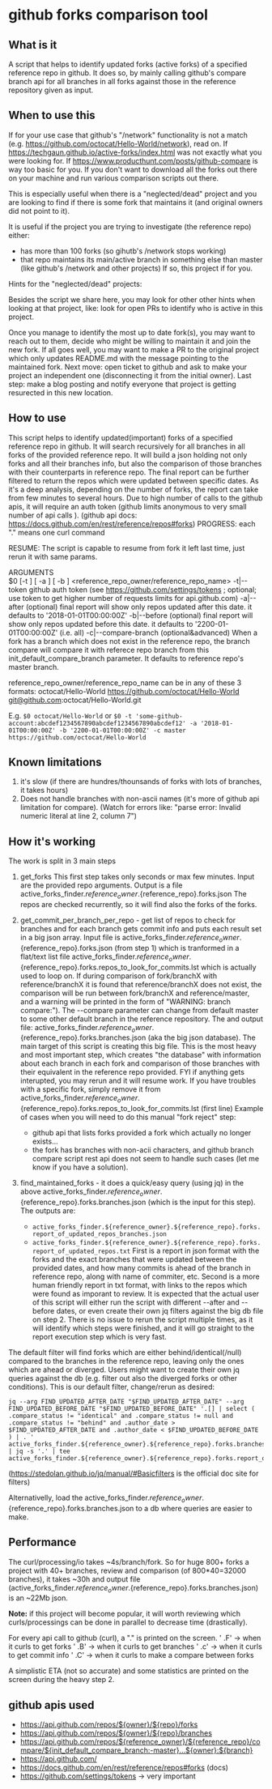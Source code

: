 # github forks comparison tool

## What is it

A script that helps to identify updated forks (active forks) of a specified reference repo in github.
It does so, by mainly calling github's compare branch api for all branches in all forks against those in the reference repository given as input.

## When to use this

If for your use case that github's "/network" functionality is not a match (e.g. https://github.com/octocat/Hello-World/network), read on.
If https://techgaun.github.io/active-forks/index.html was not exactly what you were looking for.
If https://www.producthunt.com/posts/github-compare is way too basic for you.
If you don't want to download all the forks out there on your machine and run various comparison scripts out there.

This is especially useful when there is a "neglected/dead" project and you are looking to find if there is some fork that maintains it (and original owners did not point to it).

It is useful if the project you are trying to investigate (the reference repo) either:

- has more than 100 forks (so gihutb's /network stops working)
- that repo maintains its main/active branch in something else than master (like github's /network and other projects)
If so, this project if for you.

Hints for the "neglected/dead" projects:

Besides the script we share here, you may look for other other hints when looking at that project, like: look for open PRs to identify who is active in this project.

Once you manage to identify the most up to date fork(s), you may want to reach out to them, decide who might be willing to maintain it and join the new fork.
If all goes well, you may want to make a PR to the original project which only updates README.md with the message pointing to the maintained fork.
Next move: open ticket to github and ask to make your project an independent one (disconnecting it from the initial owner).
Last step: make a blog posting and notify everyone that project is getting resurected in this new location.

## How to use

  This script helps to identify updated(important) forks of a specified reference repo in github.
  It will search recursively for all branches in all forks of the provided reference repo.
  It will build a json holding not only forks and all their branches info, but also the comparison of those branches with their counterparts in reference repo.
  The final report can be further filtered to return the repos which were updated between specific dates.
  As it's a deep analysis, depending on the number of forks, the report can take from few minutes to several hours.
  Due to high number of calls to the github apis, it will require an auth token (github limits anonymous to very small number of api calls ).
  (github api docs: https://docs.github.com/en/rest/reference/repos#forks)
  PROGRESS: each "." means one curl command
  
  RESUME: The script is capable to resume from fork it left last time, just rerun it with same params.

  ARGUMENTS  
  $0 [-t <token>] [ -a <date> ] [ -b <date> ] <reference_repo_owner/reference_repo_name> 
  -t|--token github auth token (see https://github.com/settings/tokens ; optional; use token to get higher number of requests limits for api.github.com)
  -a|--after (optional) final report will show only repos updated after this date. it defaults to '2018-01-01T00:00:00Z' 
  -b|--before (optional) final report will show only repos updated before this date. it defaults to '2200-01-01T00:00:00Z' (i.e. all)
  -c|--compare-branch (optional&advanced) When a fork has a branch which does not exist in the reference repo, the branch compare will compare it with referece repo branch from this init_default_compare_branch parameter. It defaults to reference repo's master branch.

  reference_repo_owner/reference_repo_name can be in any of these 3 formats:
  octocat/Hello-World
  https://github.com/octocat/Hello-World
  git@github.com:octocat/Hello-World.git

  E.g.
  `$0 octocat/Hello-World`
  or
  `$0 -t 'some-github-account:abcdef1234567890abcdef1234567890abcdef12' -a '2018-01-01T00:00:00Z' -b '2200-01-01T00:00:00Z' -c master https://github.com/octocat/Hello-World`

## Known limitations

  1. it's slow (if there are hundres/thounsands of forks with lots of branches, it takes hours)
  2. Does not handle branches with non-ascii names (it's more of github api limitation for compare). (Watch for errors like: "parse error: Invalid numeric literal at line 2, column 7")

## How it's working

  The work is split in 3 main steps

  1. get_forks This first step takes only seconds or max few minutes.
     Input are the provided repo arguments. Output is a file active_forks_finder.${reference_owner}.${reference_repo}.forks.json
     The repos are checked recurrently, so it will find also the forks of the forks.

  2. get_commit_per_branch_per_repo - get list of repos to check for branches and for each branch gets commit info and puts each result set in a big json array. Input file is active_forks_finder.${reference_owner}.${reference_repo}.forks.json (from step 1) which is tranformed in a flat/text list file active_forks_finder.${reference_owner}.${reference_repo}.forks.repos_to_look_for_commits.lst which is actually used to loop on.
  If during comparison of fork/branchX with reference/branchX it is found that reference/branchX does not exist, the comparison will be run between fork/branchX and reference/master, and a warning will be printed in the form of "WARNING: branch compare:"). The --compare parameter can change from default master to some other default branch in the reference repository.
  The and output file: active_forks_finder.${reference_owner}.${reference_repo}.forks.branches.json (aka the big json database). The main target of this script is creating this big file.
  This is the most heavy and most important step, which creates "the database" with information about each branch in each fork and comparison of those branches with their equivalent in the reference repo provided. FYI if anything gets interupted, you may rerun and it will resume work.
  If you have troubles with a specific fork, simply remove it from active_forks_finder.${reference_owner}.${reference_repo}.forks.repos_to_look_for_commits.lst (first line)
  Example of cases when you will need to do this manual "fork reject" step:
     - github api that lists forks provided a fork which actually no longer exists...
     - the fork has branches with non-acii characters, and github branch compare script rest api does not seem to handle such cases (let me know if you have a solution).

  3. find_maintained_forks - it does a quick/easy query (using jq) in the above active_forks_finder.${reference_owner}.${reference_repo}.forks.branches.json (which is the input for this step).
  The outputs are:
     - `active_forks_finder.${reference_owner}.${reference_repo}.forks.report_of_updated_repos_branches.json`
     - `active_forks_finder.${reference_owner}.${reference_repo}.forks.report_of_updated_repos.txt`
  First is a report in json format with the forks and the exact branches that were updated between the provided dates, and how many commits is ahead of the branch in reference repo, along with name of commiter, etc.
  Second is a more human friendly report in txt format, with links to the repos which were found as imporant to review.
  It is expected that the actual user of this script will either run the script with different --after and --before dates, or even create their own jq filters against the big db file on step 2.
  There is no issue to rerun the script multiple times, as it will identify which steps were finished, and it will go straight to the report execution step which is very fast.
  
  The default filter will find forks which are either behind/identical(/null) compared to the branches in the reference repo, leaving only the ones which are ahead or diverged.
  Users might want to create their own jq queries against the db (e.g. filter out also the diverged forks or other conditions). This is our default filter, change/rerun as desired:

  ```shell
  jq --arg FIND_UPDATED_AFTER_DATE "$FIND_UPDATED_AFTER_DATE" --arg FIND_UPDATED_BEFORE_DATE "$FIND_UPDATED_BEFORE_DATE" '.[] | select ( .compare_status != "identical" and .compare_status != null and .compare_status != "behind" and .author_date > $FIND_UPDATED_AFTER_DATE and .author_date < $FIND_UPDATED_BEFORE_DATE ) | . ' active_forks_finder.${reference_owner}.${reference_repo}.forks.branches.json | jq -s '.' | tee active_forks_finder.${reference_owner}.${reference_repo}.forks.report_of_updated_repos_branches.json
  ```

  (https://stedolan.github.io/jq/manual/#Basicfilters is the official doc site for filters)

  Alternativelly, load the active_forks_finder.${reference_owner}.${reference_repo}.forks.branches.json to a db where queries are easier to make.

## Performance

The curl/processing/io takes ~4s/branch/fork.
So for huge 800+ forks a project with 40+ branches, review and comparison (of 800*40=32000 branches), it takes ~30h and output file (active_forks_finder.${reference_owner}.${reference_repo}.forks.branches.json) is an ~22Mb json.

**Note:** if this project will become popular, it will worth reviewing which curls/processings can be done in parallel to decrease time (drastically).

For every api call to github (curl), a "." is printed on the screen.
' .F' -> when it curls to get forks
' .B' -> when it curls to get branches
' .c' -> when it curls to get commit info
' .C' -> when it curls to make a compare between forks

A simplistic ETA (not so accurate) and some statistics are printed on the screen during the heavy step 2.

## github apis used

- https://api.github.com/repos/${owner}/${repo}/forks
- https://api.github.com/repos/${owner}/${repo}/branches
- https://api.github.com/repos/${reference_owner}/${reference_repo}/compare/${init_default_compare_branch:-master}...${owner}:${branch}
- https://api.github.com/<commit id>
- https://docs.github.com/en/rest/reference/repos#forks (docs)
- https://github.com/settings/tokens -> very important
